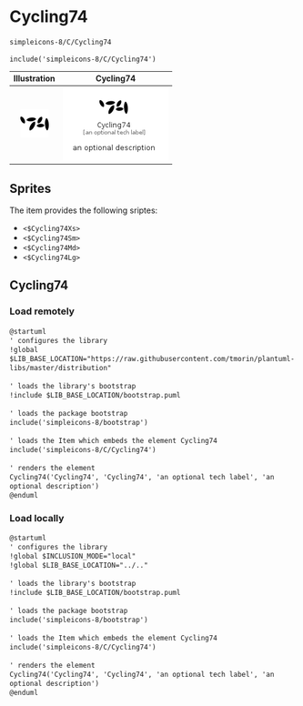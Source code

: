 # Cycling74


```text
simpleicons-8/C/Cycling74
```

```text
include('simpleicons-8/C/Cycling74')
```



| Illustration | Cycling74 |
| :---: | :---: |
| ![illustration for Illustration](../../simpleicons-8/C/Cycling74.png) | ![illustration for Cycling74](../../simpleicons-8/C/Cycling74.Local.png) |



## Sprites
The item provides the following sriptes:

- `<$Cycling74Xs>`
- `<$Cycling74Sm>`
- `<$Cycling74Md>`
- `<$Cycling74Lg>`





## Cycling74

### Load remotely
```plantuml
@startuml
' configures the library
!global $LIB_BASE_LOCATION="https://raw.githubusercontent.com/tmorin/plantuml-libs/master/distribution"

' loads the library's bootstrap
!include $LIB_BASE_LOCATION/bootstrap.puml

' loads the package bootstrap
include('simpleicons-8/bootstrap')

' loads the Item which embeds the element Cycling74
include('simpleicons-8/C/Cycling74')

' renders the element
Cycling74('Cycling74', 'Cycling74', 'an optional tech label', 'an optional description')
@enduml
```

### Load locally
```plantuml
@startuml
' configures the library
!global $INCLUSION_MODE="local"
!global $LIB_BASE_LOCATION="../.."

' loads the library's bootstrap
!include $LIB_BASE_LOCATION/bootstrap.puml

' loads the package bootstrap
include('simpleicons-8/bootstrap')

' loads the Item which embeds the element Cycling74
include('simpleicons-8/C/Cycling74')

' renders the element
Cycling74('Cycling74', 'Cycling74', 'an optional tech label', 'an optional description')
@enduml
```


